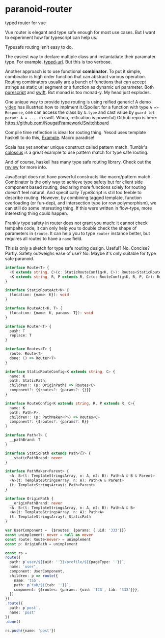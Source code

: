 # paranoid-router
typed router for vue

Vue router is elegant and type safe enough for most use cases. But I want to experiment how far typescript can help us.

Typesafe routing isn't easy to do. 

The easiest way to declare multiple class and instantatiate their paramater type. For example, [typed-url](https://github.com/angryzor/typesafe-urls). But this is too verbose.

Another approach is to use functional **combinator**. To put it simple, combinator is high order function that can abstract various operation. Routing combinators usually are a bunch of functions that can accept strings as static url segment or a function as dynamic url parameter. Both [purescript](https://github.com/slamdata/purescript-routing/blob/master/GUIDE.md) and [swift](https://speakerdeck.com/inamiy/type-safe-url-routing-in-swift). But monad is too monad-y. My head just explodes.

One unique way to provide type routing is using reified generic! A demo [video](https://vimeo.com/172310206) has illustrted how to implment it.(Spoiler: for a function with type `A => Response`, one can access the class by  `A.type` and cast value by `guard let param: A = ....` in swift. Whoa, reification is powerful) Github repo is here: https://github.com/NougatFramework/Switchboard

Compile time reflection is ideal for routing thing. Yesod uses template haskell to do this, [Example](https://github.com/AndrewRademacher/routing-comparison/blob/master/yesod-test/src/Main.hs). Macro paradise!

Scala has yet another unique construct called pattern match.  Tumblr's [colossus](https://tumblr.github.io/colossus/) is a great example to use pattern match for type safe routing.

And of course, haskell has many type safe routing library. Check out the [review](https://github.com/scotty-web/scotty/issues/60) for more info.

JavaScript does not have powerful constructs like macro/pattern match. Combinator is the only way to achieve type safety but for client side component based routing, declaring more functions solely for routing doesn't feel natural. And specifically TypeScript is still too feeble to describe routing. However, by combining tagged template, function overloading (or fun-dep), and intersection type (or row polymorphism), we can still do some interesting thing. If this were written in flow-type, more interesting thing could happen.

Frankly type safety in router does not grant you much: it cannot check tempalte code, it can only help you to double check the shape of parameters in `$route`. It can help you to type `router` instance better, but requires all routes to have a `name` field. 

This is only a sketch for type safe routing design. Useful? No. Concise? Partly. Safety outweighs ease of use? No. Maybe it's only suitable for type safe paranoid.

```typescript
interface Route<T> {
  <K extends string, C>(c: StaticRouteConfig<K, C>): Routes<StaticRouteAct<K> & C & T>
  <K extends string, R, P extends R, C>(c: RouteConfig<K, R, P, C>): Routes<RouteAct<K, P> & C & T>
}

interface StaticRouteAct<K> {
  (location: {name: K}): void
}

interface RouteAct<K, T> {
  (location: {name: K, params: T}): void
}

interface Router<T> {
  push: T
  replace: T
}

interface Routes<T> {
  route: Route<T>
  done: () => Router<T>
}

interface StaticRouteConfig<K extends string, C> {
  name: K
  path: StaticPath,
  children?: (p: OriginPath) => Routes<C>
  component?: {$routes?: {params?: {}}}
}

interface RouteConfig<K extends string, R, P extends R, C>{
  name: K
  path: Path<P>,
  children?: (p: PathMaker<P>) => Routes<C>
  component?: {$routes?: {params?: R}}
}

interface Path<T> {
  __pathBrand: T
}

interface StaticPath extends Path<{}> {
  __staticPathBrand: never
}

interface PathMaker<Parent> {
  <A, B>(t: TemplateStringsArray, n: A, n2: B): Path<A & B & Parent>
  <A>(t: TemplateStringsArray, n: A): Path<A & Parent>
  (t: TemplateStringsArray): Path<Parent>
}

interface OriginPath {
  __originPathBrand: never
  <A, B>(t: TemplateStringsArray, n: A, n2: B): Path<A & B>
  <A>(t: TemplateStringsArray, n: A): Path<A>
  (t: TemplateStringsArray): StaticPath
}

var UserComponent =  {$routes: {params: { uid: '333'}}}
const unimplement: never = null as never
const route: Route<never> = unimplement
const p: OriginPath = unimplement

const rs =
route({
  path: p`user/${{uid: ''}}/profile/${{pageType: ''}}`,
  name: 'user',
  component: UserComponent,
  children: p => route({
    name: 'tab',
    path: p`tab/${{tab: ''}}`,
    component: {$routes: {params: {uid: '123', tab: '333'}}},
  })
})
.route({
  path: p`post`,
  name: 'post'
})
.done()

rs.push({name: 'post'})
```
